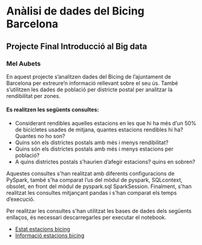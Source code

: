 # Anàlisi de dades del Bicing Barcelona
## Projecte Final Introducció al Big data
### Mel Aubets

En aquest projecte s’analitzen dades del Bicing de l’ajuntament de Barcelona per extreure’n informació rellevant sobre el seu ús. També s’utilitzen les dades de població per districte postal per analitzar la rendibilitat per zones.

#### Es realitzen les següents consultes:
- Considerant rendibles aquelles estacions en les que hi ha més d’un 50% de bicicletes usades de mitjana, quantes estacions rendibles hi ha? Quantes no ho son?
- Quins són els districtes postals amb més i menys rendibilitat?
- Quins són els districtes postals amb més i menys estacions per població?
- A quins districtes postals s’haurien d’afegir estacions? quins en sobren?

Aquestes consultes s'han realitzat amb diferents configuracions de PySpark, també s'ha comparat l’us del mòdul de pyspark, SQLcontext, obsolet, en front del mòdul de pyspark.sql SparkSession.
Finalment, s'han realitzat les consultes mitjançant pandas i s'han comparat els temps d’execució.

Per realitzar les consultes s'han utilitzat les bases de dades dels següents enllaços, és necessari descarregarles per executar el notebook.

- [Estat estacions bicing](https://opendata-ajuntament.barcelona.cat/data/es/dataset/estat-estacions-bicing)
- [Informació estacions bicing](https://opendata-ajuntament.barcelona.cat/data/es/dataset/informacio-estacions-bicing)